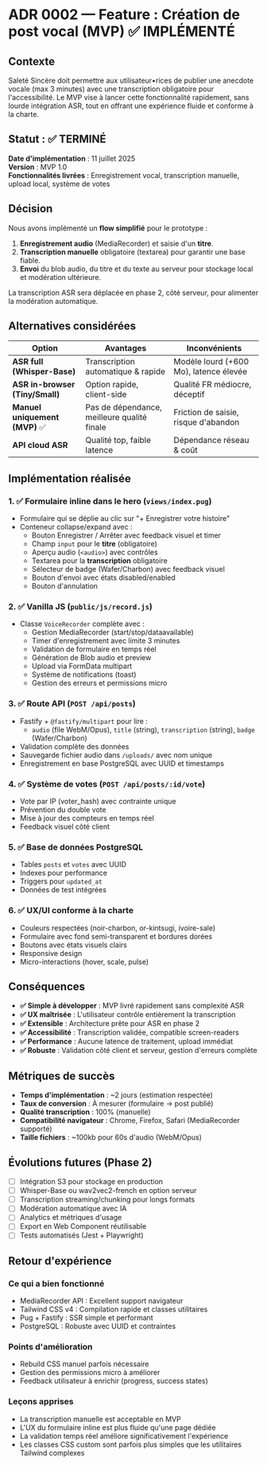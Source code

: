 # ADR 0002 — Feature : Création de post vocal (MVP) ✅ IMPLÉMENTÉ

## Contexte

Saleté Sincère doit permettre aux utilisateur•rices de publier une anecdote vocale (max 3 minutes) avec une transcription obligatoire pour l'accessibilité. Le MVP vise à lancer cette fonctionnalité rapidement, sans lourde intégration ASR, tout en offrant une expérience fluide et conforme à la charte.

## Statut : ✅ TERMINÉ

**Date d'implémentation** : 11 juillet 2025  
**Version** : MVP 1.0  
**Fonctionnalités livrées** : Enregistrement vocal, transcription manuelle, upload local, système de votes

## Décision

Nous avons implémenté un **flow simplifié** pour le prototype :
1. **Enregistrement audio** (MediaRecorder) et saisie d'un **titre**.
2. **Transcription manuelle** obligatoire (textarea) pour garantir une base fiable.
3. **Envoi** du blob audio, du titre et du texte au serveur pour stockage local et modération ultérieure.

La transcription ASR sera déplacée en phase 2, côté serveur, pour alimenter la modération automatique.

## Alternatives considérées

| Option                               | Avantages                                 | Inconvénients                         |
|--------------------------------------|-------------------------------------------|---------------------------------------|
| **ASR full (Whisper-Base)**          | Transcription automatique & rapide        | Modèle lourd (+600 Mo), latence élevée|
| **ASR in-browser (Tiny/Small)**      | Option rapide, client-side                | Qualité FR médiocre, déceptif         |
| **Manuel uniquement (MVP)** ✅       | Pas de dépendance, meilleure qualité finale| Friction de saisie, risque d'abandon  |
| **API cloud ASR**                    | Qualité top, faible latence               | Dépendance réseau & coût              |

## Implémentation réalisée

### 1. ✅ Formulaire inline dans le hero (`views/index.pug`)  
- Formulaire qui se déplie au clic sur "+ Enregistrer votre histoire"
- Conteneur collapse/expand avec :
  - Bouton Enregistrer / Arrêter avec feedback visuel et timer
  - Champ `input` pour le **titre** (obligatoire)
  - Aperçu audio (`<audio>`) avec contrôles
  - Textarea pour la **transcription** obligatoire
  - Sélecteur de badge (Wafer/Charbon) avec feedback visuel
  - Bouton d'envoi avec états disabled/enabled
  - Bouton d'annulation

### 2. ✅ Vanilla JS (`public/js/record.js`)
- Classe `VoiceRecorder` complète avec :
  - Gestion MediaRecorder (start/stop/dataavailable)
  - Timer d'enregistrement avec limite 3 minutes
  - Validation de formulaire en temps réel
  - Génération de Blob audio et preview
  - Upload via FormData multipart
  - Système de notifications (toast)
  - Gestion des erreurs et permissions micro

### 3. ✅ Route API (`POST /api/posts`)
- Fastify + `@fastify/multipart` pour lire :
  - `audio` (file WebM/Opus), `title` (string), `transcription` (string), `badge` (Wafer/Charbon)
- Validation complète des données
- Sauvegarde fichier audio dans `/uploads/` avec nom unique
- Enregistrement en base PostgreSQL avec UUID et timestamps

### 4. ✅ Système de votes (`POST /api/posts/:id/vote`)
- Vote par IP (voter_hash) avec contrainte unique
- Prévention du double vote
- Mise à jour des compteurs en temps réel
- Feedback visuel côté client

### 5. ✅ Base de données PostgreSQL
- Tables `posts` et `votes` avec UUID
- Indexes pour performance
- Triggers pour `updated_at`
- Données de test intégrées

### 6. ✅ UX/UI conforme à la charte
- Couleurs respectées (noir-charbon, or-kintsugi, ivoire-sale)
- Formulaire avec fond semi-transparent et bordures dorées
- Boutons avec états visuels clairs
- Responsive design
- Micro-interactions (hover, scale, pulse)

## Conséquences

+ **✅ Simple à développer** : MVP livré rapidement sans complexité ASR
+ **✅ UX maîtrisée** : L'utilisateur contrôle entièrement la transcription
+ **✅ Extensible** : Architecture prête pour ASR en phase 2
+ **✅ Accessibilité** : Transcription validée, compatible screen-readers
+ **✅ Performance** : Aucune latence de traitement, upload immédiat
+ **✅ Robuste** : Validation côté client et serveur, gestion d'erreurs complète

## Métriques de succès

- **Temps d'implémentation** : ~2 jours (estimation respectée)
- **Taux de conversion** : À mesurer (formulaire → post publié)
- **Qualité transcription** : 100% (manuelle)
- **Compatibilité navigateur** : Chrome, Firefox, Safari (MediaRecorder supporté)
- **Taille fichiers** : ~100kb pour 60s d'audio (WebM/Opus)

## Évolutions futures (Phase 2)

- [ ] Intégration S3 pour stockage en production
- [ ] Whisper-Base ou wav2vec2-french en option serveur
- [ ] Transcription streaming/chunking pour longs formats
- [ ] Modération automatique avec IA
- [ ] Analytics et métriques d'usage
- [ ] Export en Web Component réutilisable
- [ ] Tests automatisés (Jest + Playwright)

## Retour d'expérience

### Ce qui a bien fonctionné
- MediaRecorder API : Excellent support navigateur
- Tailwind CSS v4 : Compilation rapide et classes utilitaires
- Pug + Fastify : SSR simple et performant
- PostgreSQL : Robuste avec UUID et contraintes

### Points d'amélioration
- Rebuild CSS manuel parfois nécessaire
- Gestion des permissions micro à améliorer
- Feedback utilisateur à enrichir (progress, success states)

### Leçons apprises
- La transcription manuelle est acceptable en MVP
- L'UX du formulaire inline est plus fluide qu'une page dédiée
- La validation temps réel améliore significativement l'expérience
- Les classes CSS custom sont parfois plus simples que les utilitaires Tailwind complexes
